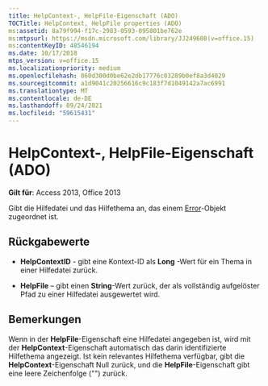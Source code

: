 ```yaml
---
title: HelpContext-, HelpFile-Eigenschaft (ADO)
TOCTitle: HelpContext, HelpFile properties (ADO)
ms:assetid: 8a79f994-f17c-2983-0593-095801be762e
ms:mtpsurl: https://msdn.microsoft.com/library/JJ249608(v=office.15)
ms:contentKeyID: 48546194
ms.date: 10/17/2018
mtps_version: v=office.15
ms.localizationpriority: medium
ms.openlocfilehash: 860d300d0be62e2db17776c03289b0ef8a3d4029
ms.sourcegitcommit: a1d9041c20256616c9c183f7d1049142a7ac6991
ms.translationtype: MT
ms.contentlocale: de-DE
ms.lasthandoff: 09/24/2021
ms.locfileid: "59615431"
---
```

# <a name="helpcontext-helpfile-properties-ado"></a>HelpContext-, HelpFile-Eigenschaft (ADO)

**Gilt für**: Access 2013, Office 2013

Gibt die Hilfedatei und das Hilfethema an, das einem [Error](error-object-ado.md)-Objekt zugeordnet ist.

## <a name="return-values"></a>Rückgabewerte

- **HelpContextID** - gibt eine Kontext-ID als **Long** -Wert für ein Thema in einer Hilfedatei zurück.

- **HelpFile** – gibt einen **String**-Wert zurück, der als vollständig aufgelöster Pfad zu einer Hilfedatei ausgewertet wird.

## <a name="remarks"></a>Bemerkungen

Wenn in der **HelpFile**-Eigenschaft eine Hilfedatei angegeben ist, wird mit der **HelpContext**-Eigenschaft automatisch das darin identifizierte Hilfethema angezeigt. Ist kein relevantes Hilfethema verfügbar, gibt die **HelpContext**-Eigenschaft Null zurück, und die **HelpFile**-Eigenschaft gibt eine leere Zeichenfolge ("") zurück.

